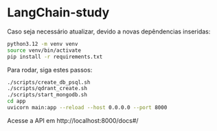 # LangChain-study

Caso seja necessário atualizar, devido a novas depêndencias inseridas:

```sh
python3.12 -m venv venv
source venv/bin/activate
pip install -r requirements.txt
```

Para rodar, siga estes passos:

```sh
./scripts/create_db_psql.sh
./scripts/qdrant_create.sh
./scripts/start_mongodb.sh
cd app
uvicorn main:app --reload --host 0.0.0.0 --port 8000
```
Acesse a API em http://localhost:8000/docs#/
